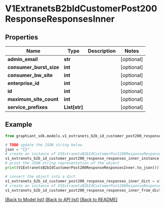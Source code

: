 # V1ExtranetsB2bIdCustomerPost200ResponseResponsesInner


## Properties

Name | Type | Description | Notes
------------ | ------------- | ------------- | -------------
**admin_email** | **str** |  | [optional] 
**consumer_burst_size** | **int** |  | [optional] 
**consumer_bw_site** | **int** |  | [optional] 
**enterprise_id** | **int** |  | [optional] 
**id** | **int** |  | [optional] 
**maximum_site_count** | **int** |  | [optional] 
**service_prefixes** | **List[str]** |  | [optional] 

## Example

```python
from graphiant_sdk.models.v1_extranets_b2b_id_customer_post200_response_responses_inner import V1ExtranetsB2bIdCustomerPost200ResponseResponsesInner

# TODO update the JSON string below
json = "{}"
# create an instance of V1ExtranetsB2bIdCustomerPost200ResponseResponsesInner from a JSON string
v1_extranets_b2b_id_customer_post200_response_responses_inner_instance = V1ExtranetsB2bIdCustomerPost200ResponseResponsesInner.from_json(json)
# print the JSON string representation of the object
print(V1ExtranetsB2bIdCustomerPost200ResponseResponsesInner.to_json())

# convert the object into a dict
v1_extranets_b2b_id_customer_post200_response_responses_inner_dict = v1_extranets_b2b_id_customer_post200_response_responses_inner_instance.to_dict()
# create an instance of V1ExtranetsB2bIdCustomerPost200ResponseResponsesInner from a dict
v1_extranets_b2b_id_customer_post200_response_responses_inner_from_dict = V1ExtranetsB2bIdCustomerPost200ResponseResponsesInner.from_dict(v1_extranets_b2b_id_customer_post200_response_responses_inner_dict)
```
[[Back to Model list]](../README.md#documentation-for-models) [[Back to API list]](../README.md#documentation-for-api-endpoints) [[Back to README]](../README.md)


